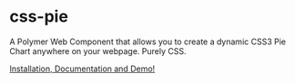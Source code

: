 css-pie
=======

A Polymer Web Component that allows you to create a dynamic CSS3 Pie Chart anywhere on your webpage. Purely CSS.

<a href="http://alibassam.github.io/css-pie/components/css-pie/" target="_blank">Installation, Documentation and Demo!</a>

